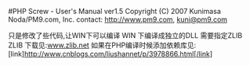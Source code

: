 #PHP Screw - User's Manual ver1.5
Copyright (C) 2007 Kunimasa Noda/PM9.com, Inc.
contact:  http://www.pm9.com,  kuni@pm9.com

只是修改了些代码,让WIN下可以编译
WIN 下编译成独立的DLL 需要指定ZLIB
ZLIB 下载见:www.zlib.net
如果在PHP编译时候添加依赖库见:[link]http://www.cnblogs.com/liushannet/p/3978866.html[/link]


 
